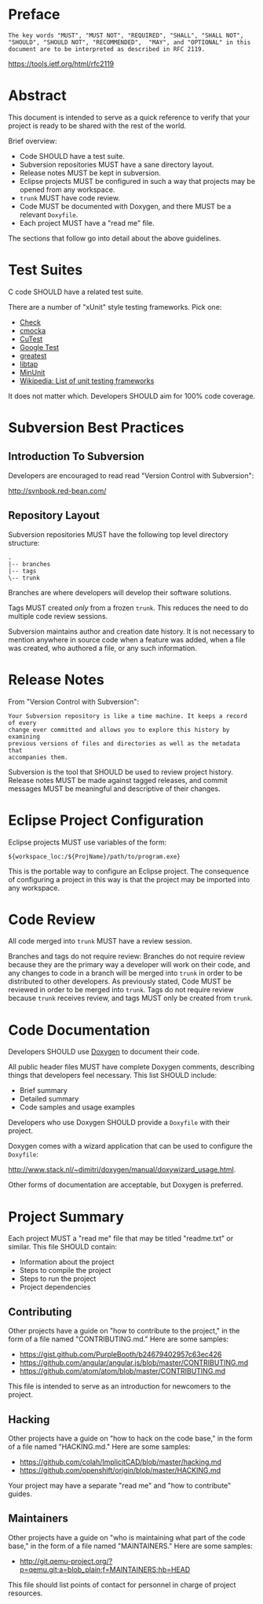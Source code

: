 # Preface

    The key words "MUST", "MUST NOT", "REQUIRED", "SHALL", "SHALL NOT",
    "SHOULD", "SHOULD NOT", "RECOMMENDED",  "MAY", and "OPTIONAL" in this
    document are to be interpreted as described in RFC 2119.

<https://tools.ietf.org/html/rfc2119>

# Abstract

This document is intended to serve as a quick reference to verify that your
project is ready to be shared with the rest of the world.

Brief overview:

- Code SHOULD have a test suite.
- Subversion repositories MUST have a sane directory layout.
- Release notes MUST be kept in subversion.
- Eclipse projects MUST be configured in such a way that projects may be opened from any workspace.
- `trunk` MUST have code review.
- Code MUST be documented with Doxygen, and there MUST be a relevant `Doxyfile`.
- Each project MUST have a "read me" file.

The sections that follow go into detail about the above guidelines.

# Test Suites

C code SHOULD have a related test suite.

There are a number of "xUnit" style testing frameworks. Pick one:

- [Check](https://libcheck.github.io/check/)
- [cmocka](https://cmocka.org/)
- [CuTest](http://cutest.sourceforge.net/)
- [Google Test](https://github.com/google/googletest)
- [greatest](https://github.com/silentbicycle/greatest)
- [libtap](https://github.com/zorgnax/libtap)
- [MinUnit](http://www.jera.com/techinfo/jtns/jtn002.html)
- [Wikipedia: List of unit testing frameworks](https://en.wikipedia.org/wiki/List_of_unit_testing_frameworks)

It does not matter which. Developers SHOULD aim for 100% code coverage.

# Subversion Best Practices

## Introduction To Subversion

Developers are encouraged to read read "Version Control with Subversion":

<http://svnbook.red-bean.com/>

## Repository Layout

Subversion repositories MUST have the following top level directory structure:

    .
    |-- branches
    |-- tags
    \-- trunk

Branches are where developers will develop their software solutions.

Tags MUST created *only* from a frozen `trunk`. This reduces the need to
do multiple code review sessions.

Subversion maintains author and creation date history. It is not necessary to
mention anywhere in source code when a feature was added, when a file was
created, who authored a file, or any such information.

# Release Notes

From "Version Control with Subversion":

    Your Subversion repository is like a time machine. It keeps a record of every
    change ever committed and allows you to explore this history by examining
    previous versions of files and directories as well as the metadata that
    accompanies them.

Subversion is the tool that SHOULD be used to review project history. Release
notes MUST be made against tagged releases, and commit messages MUST be
meaningful and descriptive of their changes.

# Eclipse Project Configuration

Eclipse projects MUST use variables of the form:

    ${workspace_loc:/${ProjName}/path/to/program.exe}

This is the portable way to configure an Eclipse project. The consequence
of configuring a project in this way is that the project may be imported
into any workspace.

# Code Review

All code merged into `trunk` MUST have a review session.

Branches and tags do not require review: Branches do not require review
because they are the primary way a developer will work on their code,
and any changes to code in a branch will be merged into `trunk` in order
to be distributed to other developers. As previously stated, Code MUST be
reviewed in order to be merged into `trunk`.  Tags do not require review
because `trunk` receives review, and tags MUST only be created from `trunk`.

# Code Documentation

Developers SHOULD use [Doxygen](http://www.stack.nl/~dimitri/doxygen/index.html)
to document their code.

All public header files MUST have complete Doxygen comments, describing
things that developers feel necessary. This list SHOULD include:

- Brief summary
- Detailed summary
- Code samples and usage examples

Developers who use Doxygen SHOULD provide a `Doxyfile` with their project.

Doxygen comes with a wizard application that
can be used to configure the `Doxyfile`:

<http://www.stack.nl/~dimitri/doxygen/manual/doxywizard_usage.html>.

Other forms of documentation are acceptable, but Doxygen is preferred.

# Project Summary

Each project MUST a "read me" file that may be titled "readme.txt" or
similar. This file SHOULD contain:

- Information about the project
- Steps to compile the project
- Steps to run the project
- Project dependencies

## Contributing

Other projects have a guide on "how to contribute to the project," in the form
of a file named "CONTRIBUTING.md." Here are some samples:

- <https://gist.github.com/PurpleBooth/b24679402957c63ec426>
- <https://github.com/angular/angular.js/blob/master/CONTRIBUTING.md>
- <https://github.com/atom/atom/blob/master/CONTRIBUTING.md>

This file is intended to serve as an introduction for newcomers to the project.

## Hacking

Other projects have a guide on "how to hack on the code base," in the form of a
file named "HACKING.md." Here are some samples:

- <https://github.com/colah/ImplicitCAD/blob/master/hacking.md>
- <https://github.com/openshift/origin/blob/master/HACKING.md>

Your project may have a separate "read me" and "how to contribute" guides.

## Maintainers

Other projects have a guide on "who is maintaining what part of the code base,"
in the form of a file named "MAINTAINERS." Here are some samples:

- <http://git.qemu-project.org/?p=qemu.git;a=blob_plain;f=MAINTAINERS;hb=HEAD>

This file should list points of contact for personnel in charge of project
resources.
